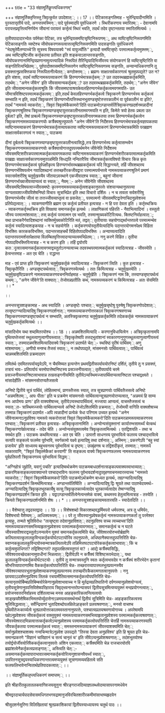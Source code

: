 +++
title = "33 संज्ञामूर्तिकॢप्त्यधिकरणम्"

+++
संज्ञामूर्तिक्लृप्तिस्तु त्रिवृत्कुर्वत उपदेशात्् ।। 17 ।। पेटिकासङ्गतिमाह - भूतेन्द्रियादीनामिति । पुरस्तात्तृतीये पादे, अनन्तरमस्मिन्् पादे पूर्वस्मादपि पूर्वाधिकरणे । स्थिरीकरणाय स्मारितम्् - देवानामपि परायत्तप्रवृत्तित्वनिर्णयेन जीवानां परायत्तं कर्त्तृत्वं स्थिरं भवति, तदर्थं तदेव दृष्टान्ततया स्मारितमित्यर्थः ।

तृतीयपादादारभ्येतः पर्वमेका पेटिका, तत्र भूतेन्द्रियसमष्टिसृष्टिनिरूपणम््, अथ व्यष्टिसृष्टिनिरूपणमिति पेटिकासङ्गतिः व्यष्टेश्च जीवोपकरणरूपत्वात्तत्सृष्टिनिरूपणमिति पादसङ्गतिः पूर्वाधिकरणे "भेदश्रुतेर्वैलण्याच्चे'ति सूत्रस्य विषययाक्ये "स्वं वायुर्ज्योतिः" इत्यादौ समष्टिसृष्टेः परमात्मकर्तृत्वमुक्त्तम््, अथ व्यष्टिसृष्टिजीव कर्त्तृकतया प्रतीयत इति शङ्कयाऽवान्तरसङ्गतिः, जीवोपकरणानामिन्द्रियप्राणानामुत्पत्त्यादिकं निरूपितं तैरिन्द्रियादिभिर्जीवस्य संयोगकरणं हि व्यष्टिसृष्टिरिति वा सङ्गतिरित्यभिप्रेतम््, पूर्वपादोक्त्तसमष्टिनिरूपणेन व्यष्टिसृष्टिनिरूपणस्य सङ्गतिः, अन्यान्यधिकरणानि तु प्रसक्त्तानुप्रसक्त्तिकया निरूपितानीत्येतत्् कण्ठोक्त्तम्् । ब्रह्मणः साक्षात्सर्वकारणत्वं श्रुतमुपपद्यते? उत न? इति संशयः, तदर्थं व्यष्टिनामरूपव्याकरणं किं हिरण्यगर्भमात्रकर्तृकम््? उत तदवस्थब्रह्मकर्तृकमिति, तदर्थम्् "अनेन जीवेन' इति जीवसामान्यकर्तृकम््? उत तदवस्थब्रह्मकर्तृकमिति, तदर्थम्् "अनेन जीवेन' इति जीवसामान्यकर्तृकत्वश्रुतिः किं जीवसमष्टयाश्रयकेवलहिरण्यगर्भकर्तृकत्वमवगमयति- उत जीमात्रविशिष्टपरमात्मकर्तृकत्वम्् इति,तदर्थं केवलहिरण्यगर्भकर्तृकत्वे त्रिवृत्करणे हिरण्यगर्भस्य कर्तृकत्वं सम्भवति न इति, तदर्थं त्रिवृत्करणं हिरण्यगर्भोत्पत्तिस्थानभूताण्डसृष्टेरुत्तरकालीनं वा पूर्वकालीनं वा इति?, तदर्थं "नामरूपे व्याकरोत््, त्रिवृतं त्रिवृतमेकैकामरो'दिति पाठक्रमोऽण्डान्तर्वर्तित्रिवृत्करणप्रदर्शनमन्नादीनां त्रिवृत्करणश्रुतिश्च त्रिवृत्करणस्याण्डसृष्टयुत्तरकालीनतामवगमयति न इति, किमेते त्रयो हेतवः प्रबला उत दुर्बला? इति, तेषां प्राबल्ये त्रिवृत्करणस्याण्डसृष्टयुत्तरकालीनावगमकतया तस्य हिरण्यगर्भकर्तृकत्वेन त्रिवृत्करणनामरूपव्याकरणयोः कर्त्रैक्यश्रुत्त्युपपत्तेः "अनेन जीवेने'ति निर्देशस्य हिरण्यगर्भमात्रकर्तृत्वज्ञापकतया व्यष्टिनामव्याकरणं हिरण्यगर्भमात्रकर्तृत्वव्यापकतया व्यष्टिनामरूपव्याकरणं हिरण्यगर्भमात्रकमिति परब्रह्मण साक्षात्सर्वकारणत्वं न स्यात््, पाठक्रमा

दीनां दुर्बलत्वे त्रिवृत्करणस्याण्डसृष्टयुत्तरकालीनत्वासिद्धेः,तत्र हिरण्यगर्भस्य कर्तृत्वासम्भवेन त्रिवृत्करणनामरूपव्याकरणयोः कर्त्रैक्यायोगात्तदुपपत्त्यर्थमनेन जीवेनेति निर्देशस्य जीवसमष्टिशरीरकपरमात्मकर्तृकत्वावगमकतया व्यष्टिनामरूपव्याकरणं हिरण्यगर्भशरीरकपरमात्मकर्तृकमिति परब्रह्मः साक्षात्सर्वकारणत्वमुपपन्नमिति सिध्द्यति नन्वितरैरिव जीमात्रकर्तृकत्वविषयो विचारः किन्न कृतः हिरण्यगर्भमात्रकर्तृकत्वं पूर्वपक्षीकृत्य हिरण्यगर्भावस्थब्रह्मकर्तृकत्वं यदि सिद्धान्त्यते, तर्हि जीवशब्दस्य हिरण्यगर्भविषयत्वेन गवादिशब्दानां तत्तच्छरीरकजीवद्वारा परमात्मपर्यन्तत्वे नामरूपव्याकरणश्रुतिर्न प्रमाणं स्यात्सर्वशरीरेषु चतुर्मुखस्यैव जीतयाऽवस्थाने एकजीवादश्च स्यात््, बहूनां जीवानां हिरण्यगर्भाख्यजीवव्याप्यत्वं वा स्यात््, नैवम््- अनेन जीवेनेति जीवशब्दस्य जीवसमष्टिविषयत्वाज्जीवसमष्टेः कृत्स्ननामरूपव्याकर्तृत्वशङ्कानुपपत्तेः संशयान्यथानुपपत्त्या याग्यतावशाज्जीवविशेषनिष्ठो विचारः सूत्राभिप्रेत इति तथा विचारो दर्शितः । न च तावता सर्वशरीरेषु हिरण्यगर्भस्यैव जीत्वं वा तत्तज्जीवव्याप्तृत्वं वा प्रसजेत््, परमात्मनो जीवसमष्टिद्वारेणाचिदनुप्रवेशस्य प्रतिपेद्यत्वात्् । व्याकणवाणीति ब्रह्मण एव कर्तृत्वं प्रतीयत इत्यत्राह - न हि परा देवता इति । कर्तृस्थक्रियः - व्याकरणकर्तृस्थक्रिय इति विवक्षया समानकर्तृक इत्यर्थः । लाक्षणिकत्वं पहिरति - नैवाभित्यादिनां । वस्तुतो जीस्य परमात्मांशत्वात्् तस् कर्तृत्वं परमात्मन एव भवति, तस्मान्मुख्यकोटिरित्यथः. क्लिष्टनिर्वाहत्वात््; यथा प्राभाकरैर्गवादिशब्दानां व्यक्त्तिर्मुख्यकोटिरिति मतं, तद्वत्् तृतीयायाः सहयोगाद्यर्थान्तरपत्वे परमात्मन्थेव कर्तृत्वं स्यादित्याशङ्कयाह - न च सहयोगेति । कर्तृकरणयोस्तृतीयेत्यादिभिः पदान्तरयोगमनपेक्ष्य विहिता विभक्त्तिः कारककविभक्त्तिः, पदान्तरसाहचर्थे विहितोपपदविभक्त्तिः । अन्याय्यत्वादिति पदान्तरपरामर्शसापेक्षतया विलम्बितवृत्तित्त्वादन्याय्यत्वमभिप्रेतम्् । ननु करणे विहित। तृतीया नोपपदविभक्त्तिरित्यत्राह - न च करण इति । तर्हि द्वयोरपि कतर्ृत्वात्समानकर्तृकत्वावगमाद्वस्तुतोऽनन्यत्वाच्च तदवस्थपरमात्मकर्तृकत्वं स्यादित्यत्राह - जीवस्येति । हेत्वन्तरमाह - अत एव चेति । राद्धान्त

माह - एवं प्राप्त इति त्रिवृत्करणं चतुर्मुखकर्तृकं स्यादित्यत्राह - त्रिवृत्करणं त्विति । कुत इत्यत्राह - त्रिवृत्कृतैरिति । अण्डसृष्टयर्थत्वात्् त्रिवृकरणस्येत्यर्थः । ततः किमित्यत्राह - चतुर्मुखस्येति । चतुर्मुखसृष्टिप्रकरणे नामरूपव्याकरणवचननिर्वाहमाह - चतुर्मुखेति । त्रिवृत्करणं नाम किं, तस्याण्डसृष्टयर्थत्वं कथम््, "अनेन जीवेने'ति वाक्यात्् तेजोवन्नप्रतीतिः कथं, नामरूपव्यकरणं च किमित्यत्राह - अतः सेयमिति ।। *

।।

अनन्तरसूत्रशङ्कामाह - अथ स्यादिति । अण्डसृष्टेः पश्चात्् चतुर्मुखसृष्टेषु पुरुषेषु त्रिवृत्करणोपदेशात्् तत्सृष्टाग्न्यादित्यादिषु त्रिवृत्करणदर्शनात्् नामरूपव्याकरणोत्तरकालं त्रिवृत्करणश्रवणाच्च त्रिवृत्करणस्याण्डसृष्टयर्थत्वं न सम्भवति, अतस्त्रिवृत्करणठ चतुर्मुखकर्तृकमिति तदेककर्तृकं नामरूपव्याकरणं चतुर्मुखकर्तृकमित्यर्थः ।।

मांसादिभोम यथा शब्दमितरयोश्च ।। 18 ।। अन्नमशितमित्यादि - करणानुविधायित्वेन । अत्रिवृत्कृतानामपि पृथिव्यप्तेजसां स्थूलत्वाणुत्वाणीयस्त्वात्् त्रिवृत्कृतेष्वपि तत्तद्भूतांशानां स्वकारणानुगुणस्थूलत्वाणुत्वाणीयस्त्वं स्यात््, तस्मादन्नमशितमित्यादिवाक्ये त्रिवृत्करणं प्रदर्श्यते चेत््- स्थविष्ठं पुरीषं पार्थिवम्् अणु मांशमाप्यम््, अणीयो मनश्च तैजसं स्यात््, न तथोपपद्यते, मांसमनसोः पार्थिवत्वात््, पार्थिवत्वं चान्नमबशितमिति प्रक्रमादवग

तमितंर्थः एवमितरपर्यायद्वयेऽपि, न चैवमिष्यत इत्यन्तेन प्रथमद्वितीयपर्याययोरनिष्टं दर्शितं, तृतीये तु न प्रसक्त्तं, तत्रायं भावः- प्रतिपर्यायं चरमोपात्तेष्वनिष्टस्य प्रसञ्जनीयत्वात्् तृतीयपर्याये चरमे प्रसञ्जनीयस्यानिष्टत्वाभावान्न तत्प्रसङ्गनीयमिति तृतीयेऽप्यस्थिमज्जापार्थिवाप्यत्वानिष्टता पश्चाद्वक्ष्यते । मांसादेर्हीति - मांसमनसोराप्यतैजसत्वे

अनिष्टे द्वितीये सूत्रं पार्थिवं, लोहितमाप्यं, प्राणस्तैजसः स्यात्, तत्र सूत्रप्राणयोः पार्थिवतैजसत्वे अनिष्टे "अन्नमशितम््, आपः पीताः' इति च प्रक्रमेण मांसमनसोः पार्थिवत्वान्सूत्रप्राणयोराप्यत्वात्, "अन्नमयं हि साम्य मनः आपोमयः प्राणः' इति वाक्यशेषाच्च, तृतीयेऽप्यस्थापार्थिवत्वं, मज्जाया आप्यत्वं, वाचस्तैजसत्वं च स्यात््त- त्रास्थिमज्जयोः पार्थिवत्वाप्यत्वे अनिष्टे तेजोऽशितमिति प्रक्रमात््, तेजोमयी वागिति वाक्यशेषाच्च तस्मान्न त्रिवृत्करणं प्रदर्श्यत -अपि त्वन्नादीनां प्रत्येकं त्रेधा परिणाम उच्यत इत्यर्थः "अनेन जीवेनात्मनाऽनुप्रविश्य नामरूपे व्यकरोत्तासां त्रिवृतं त्रिवृत्तमेकैकामकरो'दिति पाठक्रमरन्नामरूपव्याकरणस्य पश्चात्् त्रिवृत्करणं प्रतीयत इत्यत्राह- अत्रिवृत्कृतानामिति । अन्योन्यसंयुक्त्तानां कार्यारम्भसामर्थ्यं चेत्कथं त्रिवृत्करणापेक्षेत्यत्राह - तदेव चेति । अन्योन्यसंयुक्त्तत्वमेव त्रिवृत्कृतत्वमित्यर्थः । एतद्विशयति - तथा च स्मर्थत इति । पाठक्रमः कथमित्यत्राह - अत एव चेति । उत्पत्तौ साधनस्य पूवभावित्वे फलस्य पश्चाद्भावित्वे सत्यपि सङ्कल्पे फलमेव पूर्वभावि, स्वर्गकामो यक्ष्ये इत्यादिषु तथा दर्शनात््, अस्मिन्् प्रकरणेऽपि "बहु स्यां प्रजायेय' इति साध्यस्य बहुभवनस्य पूर्वभावित्वं च दृष्टम्् उपबृंहणष च तद्विशदीकृतं, तस्मात्् नामरूपे व्यकारवाणि, "त्रिवृतं त्रिवृतमेकैकां करवाणी' ति सङ्कल्प वाक्ये त्रिवृत्करणफलस्य नामरूपव्याकरणस्य पूर्वप्रतिपत्तौ त्रिवृत्करणस्य पूर्वभावित्वं सिद्धम््

"अग्निहोत्रं जुहोति, यवागूं पचति' इत्यादिष्वर्थक्रमेण पाठक्रमबाधदर्शनात्सङ्कल्पवाक्यस्वाभाव्यात्् प्राकरणिकसङ्कल्पवाक्यान्तरे पश्चाद्भाविनः फलस्य पूर्वभावदर्शनादुपवृहणवचनस्वारस्याच्च "नामरूपे व्याकरोत््' त्रिवृत्तं त्रिवृतमेकैकामकरो'दिति पाठक्रमोऽर्थक्रमेण बाध्यत इत्यर्थः, तह्यग्न्यादित्यादिषु त्रिवृत्करणप्रदर्शनं किमर्थमित्यत्राह - अण्डान्तर्वतिर्ष्विति । अग्न्यादित्यादिषु द्विः श्रूयते तथा पाठश्चेदयमर्थः- अग्न्यादित्यादिषु त्रिवृत्कृतभूतकार्येषु सत्सु त्रिवृत्कृतकार्य्यत्वादेव भूतकार्य्यत्वादेव तेष्वग्न्यादिषु त्रिवृत्करणप्रदर्शनं क्रियत इति । यद्वाऽण्डान्तर्वर्तित्वेनेत्यन्तमेकं वाक्यं, कथमस्य हेतुत्वमित्यत्राह - तस्येति । क्रियते त्रिवृत्करणप्रदर्शनमिति शेषः ।। * ।। अनन्तरसूत्रशङ्कायामवतारयति - स्यादेतदिति ।।

।। वैशेष्यात्तु तद्वदस्तद्वादः ।। 19 ।। विशेषशब्दो विकारशब्दवद्धर्मिमपरो धर्मपरश्च, अत्र तु धमिर्परः, विशेषभावो वैशेष्यम््, आधिक्यरूपम्् ।। परे तु जीवस्यानुप्रवेषकर्तृत्वं नामरूपव्याकरणकर्ता तु परमेश्वर इत्याहुः, तन्मते श्रुतिविरोधः "तत्सृष्ट्वा तदेवानुप्राविशत्् तदनुप्रविश्य सच्च त्यच्चाभव'दिति नामरूपव्याकरणसमभिव्याहृतानुप्रवेशस्य परमात्मकर्तृत्वावगमात््, समानकर्तृत्वं च न घटते जीवस्यापीश्वराद्वस्तुतोऽनन्यत्वेन युक्त्तं समानकर्तृकत्वमिति चेन्न, जीवेश्वरयोरुभवोर्ब्रह्मणि कल्पितत्वात्कुलालकुविन्दकर्तृकयोर्घटपटायोरिव तदनुपपत्तेः, अधिष्ठानैक्यात्तदुपपत्तिरिति चेन्न- स्वाप्नककुलालकुविन्दयोस्सन्मात्रकल्पितत्वेऽपि तन्निमित्तघटपटयोरेककर्तृकत्वाभावात्् किं च कर्तृत्वमुपाधिगतं? तद्विशिष्टगतं? तदुपलक्षितवस्तुगतं वा? । आद्ये कर्त्रैक्यासिद्धिः, जीवेश्वरावच्छेदकानामुपाधीनां भिन्नत्वात्् द्वितीयेऽपि न कर्त्रेैक्यं विशिष्टरूपभेदात््, यथा कुलालकुविन्दकर्तृकयोर्घटपटयोः । तृतीये तु सन्मात्रवस्तुनि स्वतः कर्तृत्वभावदेव न कर्त्रैक्यं शरीरभेदेन कृतानां सौभरिव्यापाराणामिव वैककर्तृकत्वोपपत्तिरिति चेन्न- तच्छरारव्यापारमलभूतप्रयत्नस्यैव जीवेश्वरव्यापारभूतानुप्रवेशव्याकरणमूलप्रयत्नस्य तत्तच्छरीरकैकात्मगतत्वानुपपत्तेः । ननु छाययाऽऽदर्शमनुप्रविश्य तिलकं रचयामीतिवत्समानकर्तृकत्वोपपत्तिरिति चेन्न- सत्यानृतयोर्बिम्बप्रतिबिम्बयोरेकेणानुप्रवेशाभावाच्च न हि मूर्तद्रव्यप्रतिघातिनो दर्पणस्यानुप्रवेशयोग्यत्वं, तृतीयसूत्रेणानुपपत्तिविशेषपरिहाराय त्रिवृद्भवनान्तरोपन्यासपरं द्वितीयसूत्रमित्यप्ययुक्त्तं मन्दप्रयोगनत्वात््, प्रयोजनवत्तरनिर्वाहस्य दर्शितत्वाच्च मनस आहङ्कारिकत्वनित्यत्वयोः साङ्खयवैशेषिकाभिमतयोर्व्युदासेनाऽन्नमयत्वसमर्थनार्थं द्वितीयं सूत्रिमिति चेन्न- आहङ्कारिकत्वस्य श्रुतिसिद्धत्वात््, सर्वेन्द्रियाणां भूतादिशब्दोपलक्षितेऽहङ्कारे प्रलयश्रवणात््, मनसो वाचश्च पृथिवीतेजःकार्य्यत्वे भूतप्रलयोत्तरकालमवस्तानानुपपत्तेः, पाश्चात्यप्रलयश्रवणायोगाच्च । अपरेषामपि पक्षेऽनुप्रवेशस्य जीवकर्तृकत्वं वक्त्तुयुक्त्तं नामरूपव्याकरणसमभिव्याहृतानुप्रवेशस्य परमात्मकर्तृकत्वश्रवणात्् जीवस्येश्वरादभिन्नत्वात्तत्कर्तृकत्वेऽप्यनुप्रवेशस्य परमामकर्तृकत्वोपपत्तिरिति चेत्तर्हि नामरूपव्याकरणस्यापि जीवकर्तृकतया परमात्मकर्तृकत्वं स्यात्् समस्तनामरूपव्याकरणं जीवस्याशक्यमिति चेत्् सर्वानुप्रवेशश्चाशक्यः नन्वचिन्मात्रेऽनुप्रवेश उपपद्यते "तिस्त्रा देवता अनुप्रविश्य' इति हि श्रूयत इति चेन्न- समानप्रकरणे "विज्ञानं चाविज्ञानं च सत्यं चानृतं च' इति जीवेऽप्यनुप्रवेशश्रवणात््, तदंशभूतयोश्च तयोर्द्वयोर्जीवयोरिवैककर्तृकत्वानुपपत्तेः अंशिन एकत्वात्् कर्त्रैक्यमिति चेन्न राजचारयोरपि ब्रह्मांशत्वेनैकर्तृकत्वप्रसङ्गात््, अस्त्विति चेत््- असमानकर्तृकव्यापाराभावात्समानकर्तृकयोरित्यनुशासनवैयर्थ्यं स्यात््, उपरितनसूत्रद्वयस्याधिकरणान्तरत्वमप्ययुक्त्तं सूत्राणामव्यवहितत्वे सति फलफलिभावेनान्वितार्थप्रतिपादकत्वात्् ।।

।। संज्ञामूर्तिकलृप्त्यधिकरणं समाप्तम्् ।।

इति श्रीहारीतकुलातलकवागिवजयसूनुना श्रीरङ्गराजदिव्याज्ञालब्धवेदव्यासापरनामधेयेन

श्रीमद्वरदाचार्यपादसेवासमधिगतभगवद्रामानुजविरचितशारीरकमीमांसाभाष्यहृदयेन

श्रीसुदशर्नसूरिणा विलिखितायां श्रुतप्रकाशिकायां द्वितीयस्याध्यायस्य चतुर्थ पादः ।।

